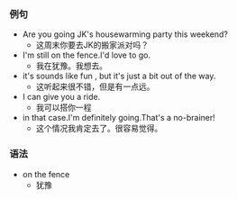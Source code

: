 ### 例句

- Are you going JK's housewarming party this weekend?
  - 这周末你要去JK的搬家派对吗？
- I'm still on the fence.I'd love to go.
  - 我在犹豫。我想去。
- it's sounds like fun , but it's just a bit out of the way.
  - 这听起来很不错，但是有一点远。
- I can give you a ride.
  - 我可以搭你一程
- in that case.I'm definitely going.That's a no-brainer!
  - 这个情况我肯定去了。很容易觉得。

### 语法

- on the fence
  - 犹豫

